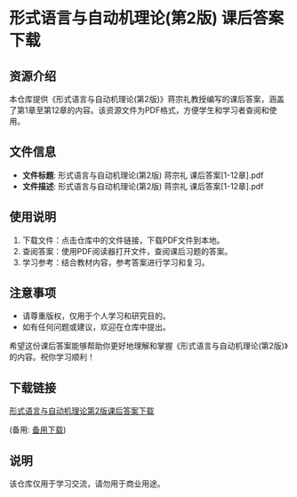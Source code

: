 # 形式语言与自动机理论(第2版) 课后答案下载

## 资源介绍

本仓库提供《形式语言与自动机理论(第2版)》蒋宗礼教授编写的课后答案，涵盖了第1章至第12章的内容。该资源文件为PDF格式，方便学生和学习者查阅和使用。

## 文件信息

- **文件标题**: 形式语言与自动机理论(第2版) 蒋宗礼 课后答案[1-12章].pdf
- **文件描述**: 形式语言与自动机理论(第2版) 蒋宗礼 课后答案[1-12章].pdf

## 使用说明

1. 下载文件：点击仓库中的文件链接，下载PDF文件到本地。
2. 查阅答案：使用PDF阅读器打开文件，查阅课后习题的答案。
3. 学习参考：结合教材内容，参考答案进行学习和复习。

## 注意事项

- 请尊重版权，仅用于个人学习和研究目的。
- 如有任何问题或建议，欢迎在仓库中提出。

希望这份课后答案能够帮助你更好地理解和掌握《形式语言与自动机理论(第2版)》的内容。祝你学习顺利！

## 下载链接
[形式语言与自动机理论第2版课后答案下载](https://pan.quark.cn/s/6a8b36b61244) 

(备用: [备用下载](https://pan.baidu.com/s/1JrEJp1US__thGnmwqb_IQQ?pwd=1234))

## 说明

该仓库仅用于学习交流，请勿用于商业用途。

